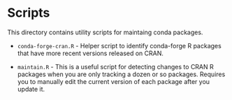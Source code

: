 # Scripts

This directory contains utility scripts for maintaing conda packages.

* `conda-forge-cran.R` - Helper script to identify conda-forge R
 packages that have more recent versions released on CRAN.

* `maintain.R` - This is a useful script for detecting changes to CRAN
  R packages when you are only tracking a dozen or so
  packages. Requires you to manually edit the current version of each
  package after you update it.
